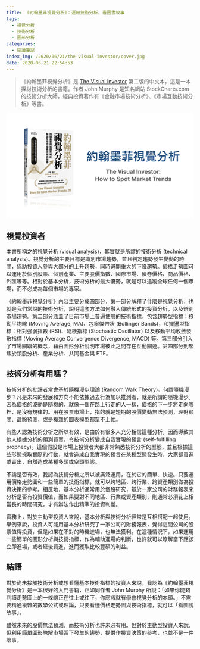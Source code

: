 ```yaml
---
title: 《約翰墨菲視覺分析》：運用技術分析，看圖書故事
tags:
  - 視覺分析
  - 技術分析
  - 圖形分析
categories:
  - 閱讀筆記
index_img: /2020/06/21/the-visual-investor/cover.jpg
date: 2020-06-21 22:54:53
---
```


> 《約翰墨菲視覺分析》是 [The Visual Investor](https://www.amazon.com/Visual-Investor-Spot-Market-Trends/dp/0470382058) 第二版的中文本，這是一本探討技術分析的書籍。作者 John Murphy 是知名網站 StockCharts.com 的技術分析大師，經典投資著作有《金融市場技術分析》、《市場互動技術分析》等書。

![cover](/2020/06/21/the-visual-investor/cover.jpg)

<!-- more -->

## 視覺投資者

本書所稱之的視覺分析 (visual analysis)，其實就是所謂的技術分析 (technical analysis)。視覺分析的主要目標是識別市場趨勢，並且判定趨勢發生變動的時間，協助投資人參與大部分的上升趨勢，同時避開重大的下降趨勢。價格走勢圖可以運用於個別股票、個別產業、主要股價指數、國際市場、債券價格、商品價格、外匯等等。相對於基本分析，技術分析的最大優勢，就是可以追蹤全球任何一個市場，而不必成為每個市場的專家。

《約翰墨菲視覺分析》內容主要分成四部分，第一部分解釋了什麼是視覺分析，也就是我們常說的技術分析，說明這套方法如何融入傳統形式的投資分析，以及辨別市場趨勢。第二部分涵蓋了目前市場上普遍使用的技術指標，包含趨勢型指標：移動平均線 (Moving Average, MA)、包寧傑帶狀 (Bollinger Bands)，和擺盪型指標：相對強弱指數 (RSI)、隨機指標 (Stochastic Oscillator) 以及移動平均收斂發散指標 (Moving Average Convergence Divergence, MACD) 等。第三部分引入了市場關聯的概念，藉由圖形分析說明市場彼此之間存在互動關連。第四部分則聚焦於類股分析、產業分析、共同基金與 ETF。

## 技術分析有用嗎？

技術分析的批評者常會基於隨機漫步理論 (Random Walk Theory)。何謂隨機漫步？凡是未來的發展和方向不能依據過去行為加以推測者，就是所謂的隨機漫步。因為價格的波動是隨機的，就像一個在路上行走的人一樣，價格的下一步將走向哪裡，是沒有規律的。用在股票市場上，指的就是短期的股價變動無法預測，理財顧問、盈餘預測，或是複雜的圖表模型都幫不上忙。

有些人認為技術分析之所以有效，是由於有很多人充分相信這種分析，因而導致其他人根據分析的預測買賣，令技術分析變成自我實現的預言 (self-fulfilling prophecy)。這個假設是市場上投資者大都非常熟悉技術分析的型態，並且根據這些形態採取實際的行動，就會造成自我實現的預言在某種型態發生時，大家都買進或賣出，自然造成某種多頭或空頭型態。

不論是否有效，我認為技術分析之所以被廣泛運用，在於它的簡單、快速。只要運用價格走勢圖和一些簡單的技術指標，就可以跨地區、跨行業、跨資產類別做為投資決策的參考。相反地，基本分析通常用於個股研究，基於一家公司的財務報表來分析是否有投資價值，而如果要對不同地區、行業或資產類別，則通常必須花上相當長的時間研究，才有辦法作出精準的投資判斷。

實務上，對於主動型投資人來說，基本分析與技術分析經常是互相搭配一起使用。舉例來說，投資人可能用基本分析研究了一家公司的財務報表，覺得這間公司的股票值得投資，但是如果在不對的時機進場，也無法獲利。在這種情況下，如果運用一些簡單的圖形分析與技術指標，作為輔助進場的判斷，也許就可以瞭解當下應該立即進場，或者延後買進，進而獲取比較豐碩的利益。

## 結語

對於尚未接觸技術分析或想看懂基本技術指標的投資人來說，我認為《約翰墨菲視覺分析》是一本很好的入門書籍，正如同作者 John Murphy 所說：「如果你能夠判讀走勢圖上的一條線正在往上或往下，你應該就有學會視覺分析的本領。」不需要精通複雜的數學公式或理論，只要看懂價格走勢圖與技術指標，就可以「看圖說故事」。

雖然未來的股價無法預測，而技術分析也許未必有用。但對於主動型投資人來說，但利用簡單圖形瞭解市場當下發生的趨勢，提供作投資決策的參考，也並不是一件壞事。
